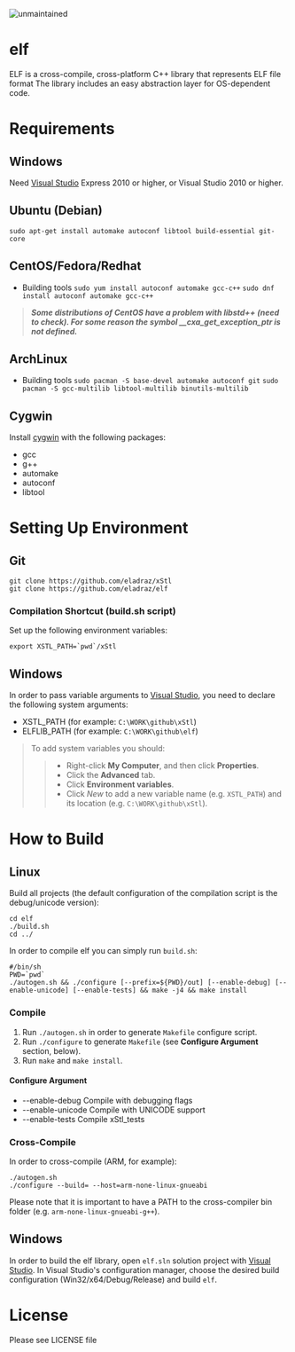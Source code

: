 ![unmaintained](http://img.shields.io/badge/status-unmaintained-red.png)

elf
===
ELF is a cross-compile, cross-platform C++ library that represents ELF file format
The library includes an easy abstraction layer for OS-dependent code.

Requirements
============
Windows
-------
Need [Visual Studio](http://www.visualstudio.com/en-us/products/visual-studio-express-vs.aspx) Express 2010 or higher, or Visual Studio 2010 or higher.

Ubuntu (Debian)
---------------
`sudo apt-get install automake autoconf libtool build-essential git-core`

CentOS/Fedora/Redhat
--------------------
* Building tools
    `sudo yum install autoconf automake gcc-c++`
    `sudo dnf install autoconf automake gcc-c++`
> ***Some distributions of CentOS have a problem with libstd++ (need to check). For some reason the symbol __cxa_get_exception_ptr is not defined.***

ArchLinux
---------
* Building tools
    `sudo pacman -S base-devel automake autoconf git`
    `sudo pacman -S gcc-multilib libtool-multilib binutils-multilib`

Cygwin
------
Install [cygwin](http://www.cygwin.com/) with the following packages:
* gcc
* g++
* automake
* autoconf
* libtool

Setting Up Environment
======================
Git
---
```
git clone https://github.com/eladraz/xStl
git clone https://github.com/eladraz/elf
```

### Compilation Shortcut (build.sh script)

Set up the following environment variables:
>
```
export XSTL_PATH=`pwd`/xStl
```

Windows
-------
In order to pass variable arguments to [Visual Studio](http://www.visualstudio.com/en-us/products/visual-studio-express-vs.aspx), you need to declare the following system arguments:
* XSTL_PATH (for example: `C:\WORK\github\xStl`)
* ELFLIB_PATH (for example: `C:\WORK\github\elf`)

> To add system variables you should:
>> * Right-click **My Computer**, and then click **Properties**.
>> * Click the **Advanced** tab.
>> * Click **Environment variables**.
>> * Click *New* to add a new variable name (e.g. `XSTL_PATH`) and its location (e.g. `C:\WORK\github\xStl`).

How to Build
============
Linux
-----
Build all projects (the default configuration of the compilation script is the debug/unicode version):
>
```
cd elf
./build.sh
cd ../
```

In order to compile elf you can simply run `build.sh`:
```
#/bin/sh
PWD=`pwd`
./autogen.sh && ./configure [--prefix=${PWD}/out] [--enable-debug] [--enable-unicode] [--enable-tests] && make -j4 && make install
```

### Compile
1. Run `./autogen.sh` in order to generate `Makefile` configure script.
2. Run `./configure` to generate `Makefile` (see **Configure Argument** section, below).
3. Run `make` and `make install`.

#### Configure Argument
* --enable-debug      Compile with debugging flags
* --enable-unicode    Compile with UNICODE support
* --enable-tests      Compile xStl_tests

### Cross-Compile
In order to cross-compile (ARM, for example):
```
./autogen.sh
./configure --build= --host=arm-none-linux-gnueabi
```
Please note that it is important to have a PATH to the cross-compiler bin folder (e.g. `arm-none-linux-gnueabi-g++`).

Windows
-------
In order to build the elf library, open `elf.sln` solution project with [Visual Studio](http://www.visualstudio.com/en-us/products/visual-studio-express-vs.aspx).
In Visual Studio's configuration manager, choose the desired build configuration (Win32/x64/Debug/Release) and build `elf`.

License
=======
Please see LICENSE file
